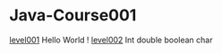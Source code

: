 # Java-Course001
<a href="https://github.com/VDEXSUS/Java-Course001/tree/main/level001" >level001</a> Hello World ! <a>
<a href="https://github.com/VDEXSUS/Java-Course001/tree/main/level002" >level002</a> Int double boolean char
